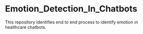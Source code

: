 # Emotion_Detection_In_Chatbots

This repository identifies end to end process to identify emotion in healthcare chatbots. 

